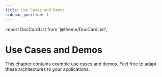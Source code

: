 ```yaml
---
title: Use Cases and Demos
sidebar_position: 1
---
```

import DocCardList from '@theme/DocCardList';

# Use Cases and Demos
This chapter contains example use cases and demos. Feel free to adapt these architectures to your applications.

<!-- <DocCardList /> -->